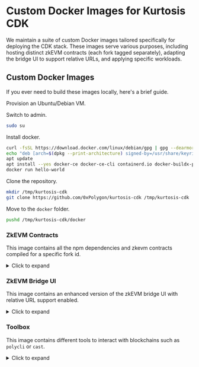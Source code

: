 # Custom Docker Images for Kurtosis CDK

We maintain a suite of custom Docker images tailored specifically for deploying the CDK stack. These images serve various purposes, including hosting distinct zkEVM contracts (each fork tagged separately), adapting the bridge UI to support relative URLs, and applying specific workloads.

## Custom Docker Images

If you ever need to build these images locally, here's a brief guide.

Provision an Ubuntu/Debian VM.

Switch to admin.

```bash
sudo su
```

Install docker.

```bash
curl -fsSL https://download.docker.com/linux/debian/gpg | gpg --dearmor -o /usr/share/keyrings/docker.gpg
echo "deb [arch=$(dpkg --print-architecture) signed-by=/usr/share/keyrings/docker.gpg] https://download.docker.com/linux/debian bookworm stable" |tee /etc/apt/sources.list.d/docker.list > /dev/null
apt update
apt install --yes docker-ce docker-ce-cli containerd.io docker-buildx-plugin docker-compose-plugin docker-compose
docker run hello-world
```

Clone the repository.

```bash
mkdir /tmp/kurtosis-cdk
git clone https://github.com/0xPolygon/kurtosis-cdk /tmp/kurtosis-cdk
```

Move to the `docker` folder.

```bash
pushd /tmp/kurtosis-cdk/docker
```

### ZkEVM Contracts

This image contains all the npm dependencies and zkevm contracts compiled for a specific fork id.

<details>
<summary>Click to expand</summary>

Build the `zkevm-contracts` image.

```bash
version="v8.0.0-rc.1-fork.12"
docker build . \
  --tag local/zkevm-contracts:$version \
  --build-arg ZKEVM_CONTRACTS_BRANCH=$version \
  --build-arg POLYCLI_VERSION=main \
  --file zkevm-contracts.Dockerfile
```

```bash
$ docker images --filter "reference=local/zkevm-contracts"
REPOSITORY              TAG     IMAGE ID       CREATED          SIZE
local/zkevm-contracts   local   54d894c6a5bd   10 minutes ago   2.3GB
```

From now on, the [leovct/zkevm-contracts](https://hub.docker.com/repository/docker/leovct/zkevm-contracts/general) image tags will follow the same tags as [0xPolygonHermez/zkevm-contracts](https://github.com/0xPolygonHermez/zkevm-contracts).

| Fork ID | zkEVM Contracts Tag / Commit | Image |
| ------- | ---------------------------- | ----- |
| 9-RC1 | [v6.0.0-rc.1-fork.9](https://github.com/0xPolygonHermez/zkevm-contracts/releases/tag/v6.0.0-rc.1-fork.9) | [leovct/zkevm-contracts:v6.0.0-rc.1-fork.9](https://hub.docker.com/layers/leovct/zkevm-contracts/v6.0.0-rc.1-fork.9/images/sha256-6a2e2dde8b15506d18285a203026d1c4f9c64d671e223ff08affacc93fd565fa?context=explore) |
| 11-a5eacc6e | [a5eacc6e](https://github.com/0xPolygonHermez/zkevm-contracts/tree/a5eacc6e51d7456c12efcabdfc1c37457f2219b2) | [leovct/zkevm-contracts:a5eacc6e-fork.11](https://hub.docker.com/layers/leovct/zkevm-contracts/a5eacc6e-fork.11/images/sha256-42d9cb9d2349f245096f15c918001f5e5314623842b02e3af229f8995185ef68?context=repo) |
| 11-RC1 | [v7.0.0-rc.1-fork.10](https://github.com/0xPolygonHermez/zkevm-contracts/commits/v7.0.0-rc.1-fork.10) | [leovct/zkevm-contracts:v7.0.0-rc1-fork.11](https://hub.docker.com/layers/leovct/zkevm-contracts/v7.0.0-rc.1-fork.11/images/sha256-c29a7bf6c6e03419e3846257d66e4606c2e3b23852b94af409853e67e75b2f36?context=explore) |
| 11-RC2 | [v7.0.0-rc.2-fork.10](https://github.com/0xPolygonHermez/zkevm-contracts/commits/v7.0.0-rc.2-fork.10) | [leovct/zkevm-contracts:v7.0.0-rc2-fork.11](https://hub.docker.com/layers/leovct/zkevm-contracts/v7.0.0-rc.2-fork.11/images/sha256-8e7322525e4c0b6fd5141987d786bfd3f7fec3b0c1724843d99751df5f26f46e?context=explore) |
| 12-RC1 | [v8.0.0-rc.1-fork.12](https://github.com/0xPolygonHermez/zkevm-contracts/releases/tag/v8.0.0-rc.1-fork.12) | [leovct/zkevm-contracts:v8.0.0-rc.1-fork.12](https://hub.docker.com/layers/leovct/zkevm-contracts/v8.0.0-rc.1-fork.12/images/sha256-2197c0b502b93e77bee36a4b87e318a49c6b97bb74b0aca8a13767ef0e684607?context=repo) |
| 12-RC2 | [v8.0.0-rc.2-fork.12](https://github.com/0xPolygonHermez/zkevm-contracts/releases/tag/v8.0.0-rc.2-fork.12) | [leovct/zkevm-contracts:v8.0.0-rc.2-fork.12](https://hub.docker.com/layers/leovct/zkevm-contracts/v8.0.0-rc.2-fork.12/images/sha256-5d835411ff43efb1008eeede0d25db79f6cb563e86d76b33274bcaebc8f9f7d0?context=repo) |

The following tags are now deprecated:

| Fork ID | Branch                                     |
| ------- | ------------------------------------------ |
| fork4   | `v1.1.0-fork.4`                            |
| fork5   | `v2.0.0-fork.5`                            |
| fork6   | `v3.0.0-fork.6`                            |
| fork7   | `v4.0.0-fork.7`                            |
| fork8   | `v5.0.1-rc.2-fork.8`                       |
| fork9   | `v6.0.0-rc.1-fork.9`                       |
| fork10  | `v7.0.0-rc.1-fork.10`                      |
| fork11  | `a5eacc6e51d7456c12efcabdfc1c37457f2219b2` |
| fork12  | `v8.0.0-rc.1-fork.12`                      |

</details>

### ZkEVM Bridge UI

This image contains an enhanced version of the zkEVM bridge UI with relative URL support enabled.

<details>
<summary>Click to expand</summary>

Build the `zkevm-bridge-ui` image.

```bash
docker build zkevm-bridge-ui \
  --tag local/zkevm-bridge-ui:local \
  --build-arg ZKEVM_BRIDGE_UI_TAG=develop \
  --file zkevm-bridge-ui/zkevm-bridge-ui.Dockerfile
```

```bash
$ docker images --filter "reference=local/zkevm-bridge-ui"
REPOSITORY              TAG     IMAGE ID       CREATED          SIZE
local/zkevm-bridge-ui   local   040905e1cabe   28 seconds ago   377MB
```

</details>

### Toolbox

This image contains different tools to interact with blockchains such as `polycli` or `cast`.

<details>
<summary>Click to expand</summary>

Build the `toolbox` image.

```bash
docker build . \
  --tag local/toolbox:local \
  --build-arg POLYCLI_VERSION=main \
  --file toolbox.Dockerfile
```

```bash
$ docker images --filter "reference=local/toolbox"
REPOSITORY       TAG    IMAGE ID       CREATED         SIZE
local/toolbox   local   3f85f026aaf9   2 seconds ago   490MB
```

</details>
